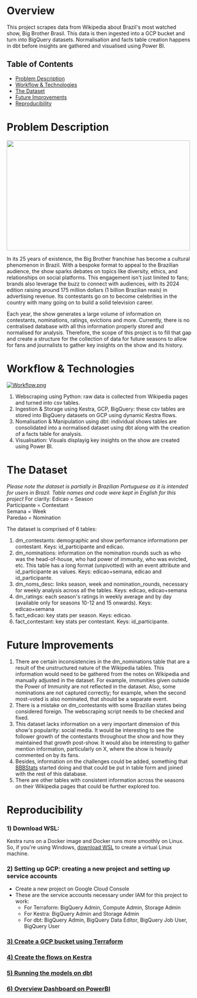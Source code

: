 # Overview

This project scrapes data from Wikipedia about Brazil's most watched show, Big Brother Brasil. This data is then ingested into a GCP bucket and turn into BigQuery datasets. Normalisation and facts table creation happens in dbt before insights are gathered and visualised using Power BI.

## Table of Contents
- [Problem Description](#problem-description)
- [Workflow & Technologies](#Workflow-Technologies)
- [The Dataset](#the-dataset)
- [Future Improvements](#future-improvements)
- [Reproducibility](#reproducibility)

# Problem Description

<img src="https://variety.com/wp-content/uploads/2021/03/big-brother-brasil.jpg?w=1000&h=563&crop=1" width="500" height="300"/>

In its 25 years of existence, the Big Brother franchise has become a cultural phenomenon in Brazil. With a bespoke format to appeal to the Brazilian audience, the show sparks debates on topics like diversity, ethics, and relationships on social platforms. This engagement isn't just limited to fans; brands also leverage the buzz to connect with audiences, with its 2024 edition raising around 175 million dollars (1 billion Brazilian reais) in advertising revenue. Its contestants go on to become celebrities in the country with many going on to build a solid television career.

Each year, the show generates a large volume of information on contestants, nominations, ratings, evictions and more. Currently, there is no centralised database with all this information properly stored and normalised for analysis. Therefore, the scope of this project is to fill that gap and create a structure for the collection of data for future seasons to allow for fans and journalists to gather key insights on the show and its history.

# Workflow & Technologies

[![Workflow.png](https://i.postimg.cc/yY4Sc245/Workflow.png)](https://postimg.cc/5jg0M7tq)

1) Webscraping using Python: raw data is collected from Wikipedia pages and turned into csv tables.
2) Ingestion & Storage using Kestra, GCP, BigQuery: these csv tables are stored into BigQuery datasets on GCP using dynamic Kestra flows.
3) Nomalisation & Manipulation using dbt: individual shows tables are consolidated into a normalised dataset using dbt along with the creation of a facts table for analysis.
4) Visualisation: Visuals displayig key insights on the show are created using Power BI.

# The Dataset

*Please note the dataset is partially in Brazilian Portuguese as it is intended for users in Brazil. Table names and code were kept in English for this project*
For clarity:
Edicao = Season  
Participante = Contestant  
Semana = Week  
Paredao = Nomination


The dataset is comprised of 6 tables:
1) dm_contestants: demographic and show performance informationn per contestant. Keys: id_participante and edicao.
2) dm_nominations: information on the nomination rounds such as who was the head-of-house, who had power of immunity, who was evicted, etc. This table has a long format (unpivotted) with an event attribute and id_participante as values. Keys: edicao+semana, edicao and id_participante.
3) dm_noms_desc: links season, week and nomination_rounds, necessary for weekly analysis across all the tables. Keys: edicao, edicao+semana
4) dm_ratings: each season's ratings in weekly average and by day (available only for seasons 10-12 and 15 onwards). Keys: edicao+semana
5) fact_edicao: key stats per season. Keys: edicao.
6) fact_contestant: key stats per contestant. Keys: id_participante.

# Future Improvements

1) There are certain inconsistencies in the dm_nominations table that are a result of the unstructured nature of the Wikipedia tables. This information would need to be gathered from the notes on Wikipedia and manually adjusted in the dataset. For example, immunities given outside the Power of Immunity are not reflected in the dataset. Also, some nominations are not captured correctly; for example, when the second most-voted is also nominated, that should be a separate event.
2) There is a mistake on dm_contestants with some Brazilian states being considered foreign. The webscraping script needs to be checked and fixed.
3) This dataset lacks information on a very important dimension of this show's popularity: social media. It would be interesting to see the follower growth of the contestants throughout the show and how they maintained that growth post-show. It would also be interesting to gather mention information, particularly on X, where the show is heavily commented on by its fans.
4) Besides, information on the challenges could be added, something that [BBBStats](https://drive.google.com/drive/u/0/folders/1O9LwFF4oR-n3SNd1vY_v-7n8QhDeprRv) started doing and that could be put in table form and joined with the rest of this database.
5) There are other tables with consistent information across the seasons on their Wikipedia pages that could be further explored too.

# Reproducibility

### 1) Download WSL:
Kestra runs on a Docker image and Docker runs more smoothly on Linux. So, if you're using Windows, [download WSL](https://learn.microsoft.com/en-us/windows/wsl/install) to create a virtual Linux machine.

### 2) Setting up GCP: creating a new project and setting up service accounts
- Create a new project on Google Cloud Console
- These are the service accounts necessary under IAM for this project to work:
  - For Terraform: BigQuery Admin, Compute Admin, Storage Admin
  - For Kestra: BigQuery Admin and Storage Admin
  - For dbt: BigQuery Admin, BigQuery Data Editor, BigQuery Job User, BigQuery User
 
### [3) Create a GCP bucket using Terraform](1_terraform/)

### [4) Create the flows on Kestra](2_kestra/)

### [5) Running the models on dbt](4_dbt/)

### [6) Overview Dashboard on PowerBI](5_powerbi/)




